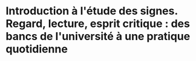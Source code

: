 # Introduction à l'étude des signes. Regard, lecture, esprit critique : des bancs de l'université à une pratique quotidienne